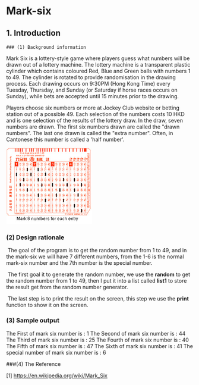 # Mark-six
## 1. Introduction 



	### (1) Background information

Mark Six is a lottery-style game where players guess what numbers will be drawn out of a lottery machine. The lottery machine is a transparent plastic cylinder which contains coloured Red, Blue and Green balls with numbers 1 to 49. The cylinder is rotated to provide randomisation in the drawing process. Each drawing occurs on 9:30PM (Hong Kong Time) every Tuesday, Thursday, and Sunday (or Saturday if horse races occurs on Sunday), while bets are accepted until 15 minutes prior to the drawing.

Players choose six numbers or more at Jockey Club website or betting station out of a possible 49. Each selection of the numbers costs 10 HKD and is one selection of the results of the lottery draw. In the draw, seven numbers are drawn. The first six numbers drawn are called the "drawn numbers". The last one drawn is called the "extra number". Often, in Cantonese this number is called a 'half number'.

![pic](pic/mark_six.jpg)

### (2) Design rationale

​	The goal of the program is to get the random number from 1 to 49, and in the mark-six we will have 7 different numbers, from the 1-6 is the normal mark-six number and the 7th number is the special number. 

​	The first goal it to generate the random number, we use the **random** to get the random number from 1 to 49, then I put it into a list called **list1** to store the result get from the random number generator.

​	The last step is to print the result on the screen, this step we use the **print** function to show it on the screen.

### (3) Sample output

The First of mark six number is :
1
The Second of mark six number is :
44
The Third of mark six number is :
25
The Fourth of mark six number is :
40
The Fifth of mark six number is :
47
The Sixth of mark six number is :
41
The special number of mark six number is :
6

###(4) The Reference

[1] https://en.wikipedia.org/wiki/Mark_Six

